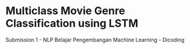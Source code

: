# Multiclass Movie Genre Classification using LSTM
Submission 1 - NLP Belajar Pengembangan Machine Learning - Dicoding
